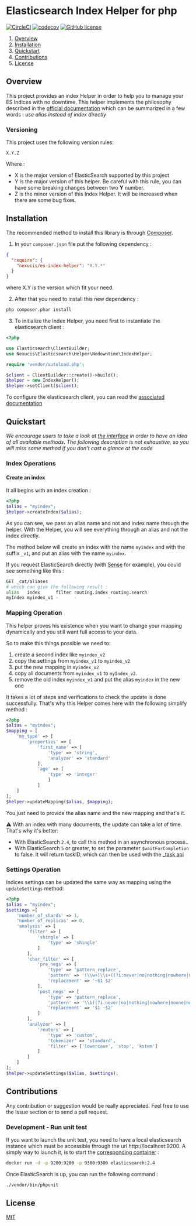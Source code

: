 # Elasticsearch Index Helper for php

[![CircleCI](https://circleci.com/gh/Nexucis/es-php-index-helper.svg?style=shield)](https://circleci.com/gh/Nexucis/es-php-index-helper) [![codecov](https://codecov.io/gh/Nexucis/es-php-index-helper/branch/master/graph/badge.svg)](https://codecov.io/gh/Nexucis/es-php-index-helper) [![GitHub license](https://img.shields.io/badge/license-MIT-blue.svg)](./LICENSE)

1. [Overview](#overview) 
2. [Installation](#installation)
3. [Quickstart](#quickstart)
3. [Contributions](#contributions)
4. [License](#license)

## Overview

This project provides an index Helper in order to help you to manage your ES Indices with no downtime. This helper implements the philosophy described in the 
[official documentation](https://www.elastic.co/guide/en/elasticsearch/guide/master/index-aliases.html) which can be summarized in a few words : *use alias instead of index directly*

### Versioning
This project uses the following version rules: 

```
X.Y.Z
```

Where : 
* X is the major version of ElasticSearch supported by this project
* Y is the major version of this helper. Be careful with this rule, you can have some breaking changes between two **Y** number. 
* Z is the minor version of this Index Helper. It will be increased when there are some bug fixes.

## Installation

The recommended method to install this library is through [Composer](https://getcomposer.org/).

1. In your `composer.json` file put the following dependency : 

```json
{
  "require": {
    "nexucis/es-index-helper": "X.Y.*"
  }
}
```

where X.Y is the version which fit your need. 

2. After that you need to install this new dependency : 

```bash
php composer.phar install
```

3. To initialize the Index Helper, you need first to instantiate the elasticsearch client : 

```php
<?php

use Elasticsearch\ClientBuilder;
use Nexucis\Elasticsearch\Helper\Nodowntime\IndexHelper;

require 'vendor/autoload.php';

$client = ClientBuilder::create()->build();
$helper = new IndexHelper();
$helper->setClient($client);
```

To configure the elasticsearch client, you can read the [associated documentation](https://www.elastic.co/guide/en/elasticsearch/client/php-api/current/_configuration.html)

## Quickstart

*We encourage users to take a look at [the interface](./src/Nexucis/Elasticsearch/Helper/Nodowntime/IndexHelperInterface.php) in order to have an idea of all available methods. The following description is not exhaustive, so you will miss some method if you don't cast a glance at the code*

### Index Operations

#### Create an index

It all begins with an index creation :

```php
<?php
$alias = "myindex";
$helper->createIndex($alias);
```

As you can see, we pass an alias name and not and index name through the helper. With the Helper, you will see everything through an alias and not the index directly. 

The method below will create an index with the name `myindex` and with the suffix `_v1`, and put an alias with the name `myindex`.

If you request ElasticSearch directly (with [Sense](https://www.elastic.co/guide/en/sense/current/index.html) for example), you could see something like this : 

```bash
GET _cat/aliases
# which can give the following result : 
alias   index      filter routing.index routing.search
myIndex myindex_v1 -      -            -
```

### Mapping Operation
This helper proves his existence when you want to change your mapping dynamically and you still want full access to your data. 

So to make this things possible we need to:

1. create a second index like `myindex_v2`
2. copy the settings from `myindex_v1` to `myindex_v2`
3. put the new mapping in `myindex_v2`
4. copy all documents from `myindex_v1` to `myIndex_v2`.
5. remove the old index `myindex_v1` and put the alias `myindex` in the new one

It takes a lot of steps and verifications to check the update is done successfully. That's why this Helper comes here with the following simplify method : 

```php
<?php
$alias = "myindex";
$mapping = [
    'my_type' => [
        'properties' => [
            'first_name' => [
                'type' => 'string',
                'analyzer' => 'standard'
            ],
            'age' => [
                'type' => 'integer'
                ]
            ]
    ]
];
$helper->updateMapping($alias, $mapping);
```

You just need to provide the alias name and the new mapping and that's it.

:warning: With an index with many documents, the update can take a lot of time. That's why it's better:

* With ElasticSearch `2.4`, to call this method in an asynchronous process..
* With ElasticSearch `5` or greater, to set the parameter `$waitForCompletion` to false. It will return taskID, which can then be used with the [_task api](https://www.elastic.co/guide/en/elasticsearch/reference/current/tasks.html)
    
### Settings Operation
Indices settings can be updated the same way as mapping using the `updateSettings` method:

```php
<?php
$alias = "myindex";
$settings =[ 
    'number_of_shards' => 1,
    'number_of_replicas' => 0,
    'analysis' => [ 
        'filter' => [
            'shingle' => [
                'type' => 'shingle'
            ]
        ],
        'char_filter' => [
            'pre_negs' => [
                'type' => 'pattern_replace',
                'pattern' => '(\\w+)\\s+((?i:never|no|nothing|nowhere|noone|none|not|havent|hasnt|hadnt|cant|couldnt|shouldnt|wont|wouldnt|dont|doesnt|didnt|isnt|arent|aint))\\b',
                'replacement' => '~$1 $2'
            ],
            'post_negs' => [
                'type' => 'pattern_replace',
                'pattern' => '\\b((?i:never|no|nothing|nowhere|noone|none|not|havent|hasnt|hadnt|cant|couldnt|shouldnt|wont|wouldnt|dont|doesnt|didnt|isnt|arent|aint))\\s+(\\w+)',
                'replacement' => '$1 ~$2'
            ]
        ],
        'analyzer' => [
            'reuters' => [
                'type' => 'custom',
                'tokenizer' => 'standard',
                'filter' => ['lowercase', 'stop', 'kstem']
            ]
        ]
    ]
];
$helper->updateSettings($alias, $settings);
```

## Contributions
Any contribution or suggestion would be really appreciated. Feel free to use the Issue section or to send a pull request.

### Development - Run unit test
If you want to launch the unit test, you need to have a local elasticsearch instance which must be accessible through the url http://localhost:9200. A simply way to launch it, is to start the [corresponding container](https://hub.docker.com/_/elasticsearch/) : 

```bash
docker run -d -p 9200:9200 -p 9300:9300 elasticsearch:2.4
```

Once ElasticSearch is up, you can run the following command :

```bash
./vendor/bin/phpunit
```

## License
[MIT](./LICENSE)
